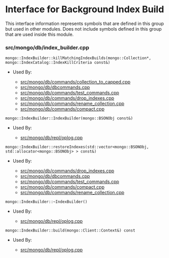 
# Interface for Background Index Build
This interface information represents symbols that are defined in this group but used in other modules.  Does not include symbols defined in this group that are used inside this module.

### src/mongo/db/index\_builder.cpp

<div></div>

    mongo::IndexBuilder::killMatchingIndexBuilds(mongo::Collection*, mongo::IndexCatalog::IndexKillCriteria const&)

- Used By:

    - [src/mongo/db/commands/collection\_to\_capped.cpp](../../../../query\_and\_operation\_handling/database\_commands)
    - [src/mongo/db/dbcommands.cpp](../../../../query\_and\_operation\_handling/database\_commands)
    - [src/mongo/db/commands/test\_commands.cpp](../../../../query\_and\_operation\_handling/database\_commands)
    - [src/mongo/db/commands/drop\_indexes.cpp](../../../../query\_and\_operation\_handling/database\_commands)
    - [src/mongo/db/commands/rename\_collection.cpp](../../../../query\_and\_operation\_handling/database\_commands)
    - [src/mongo/db/commands/compact.cpp](../../../../query\_and\_operation\_handling/database\_commands)

<div></div>

    mongo::IndexBuilder::IndexBuilder(mongo::BSONObj const&)

- Used By:

    - [src/mongo/db/repl/oplog.cpp](../../../../replication/data\_sync)

<div></div>

    mongo::IndexBuilder::restoreIndexes(std::vector<mongo::BSONObj, std::allocator<mongo::BSONObj> > const&)

- Used By:

    - [src/mongo/db/commands/drop\_indexes.cpp](../../../../query\_and\_operation\_handling/database\_commands)
    - [src/mongo/db/dbcommands.cpp](../../../../query\_and\_operation\_handling/database\_commands)
    - [src/mongo/db/commands/test\_commands.cpp](../../../../query\_and\_operation\_handling/database\_commands)
    - [src/mongo/db/commands/compact.cpp](../../../../query\_and\_operation\_handling/database\_commands)
    - [src/mongo/db/commands/rename\_collection.cpp](../../../../query\_and\_operation\_handling/database\_commands)

<div></div>

    mongo::IndexBuilder::~IndexBuilder()

- Used By:

    - [src/mongo/db/repl/oplog.cpp](../../../../replication/data\_sync)

<div></div>

    mongo::IndexBuilder::build(mongo::Client::Context&) const

- Used By:

    - [src/mongo/db/repl/oplog.cpp](../../../../replication/data\_sync)
